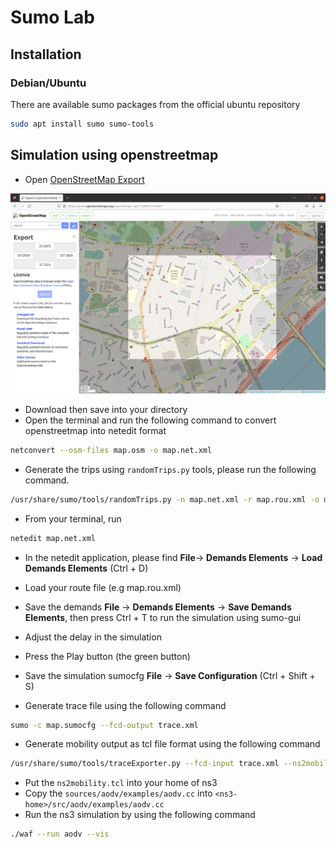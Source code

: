 # Sumo Lab

## Installation

### Debian/Ubuntu

There are available sumo packages from the official ubuntu repository

```bash
sudo apt install sumo sumo-tools
```

## Simulation using openstreetmap

- Open [OpenStreetMap Export](https://www.openstreetmap.org/export)

 ![OpenStreetMap](./images/openstreetmap.png)

- Download then save into your directory
- Open the terminal and run the following command to convert openstreetmap into netedit format

```bash
netconvert --osm-files map.osm -o map.net.xml
```

- Generate the trips using `randomTrips.py` tools, please run the following command.

```bash
/usr/share/sumo/tools/randomTrips.py -n map.net.xml -r map.rou.xml -o map.trips.xml -e 600 -p 0.5
```

- From your terminal, run

```bash
netedit map.net.xml
```

- In the netedit application, please find **File**-> **Demands Elements** -> **Load Demands Elements** (Ctrl + D)

- Load your route file (e.g map.rou.xml)

- Save the demands **File** -> **Demands Elements** -> **Save Demands Elements**, then press Ctrl + T to run the simulation using sumo-gui

- Adjust the delay in the simulation

- Press the Play button (the green button)

- Save the simulation sumocfg **File** -> **Save Configuration** (Ctrl + Shift + S)

- Generate trace file using the following command

```bash
sumo -c map.sumocfg --fcd-output trace.xml
```

- Generate mobility output as tcl file format using the following command

```bash
/usr/share/sumo/tools/traceExporter.py --fcd-input trace.xml --ns2mobility-output ns2mobility.tcl
```

- Put the `ns2mobility.tcl` into your home of ns3
- Copy the `sources/aodv/examples/aodv.cc` into `<ns3-home>/src/aodv/examples/aodv.cc`
- Run the ns3 simulation by using the following command

```bash
./waf --run aodv --vis
```
